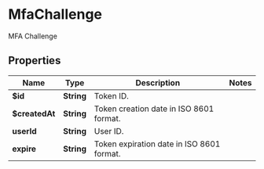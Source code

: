 

# MfaChallenge

MFA Challenge

## Properties

| Name | Type | Description | Notes |
|------------ | ------------- | ------------- | -------------|
|**$id** | **String** | Token ID. |  |
|**$createdAt** | **String** | Token creation date in ISO 8601 format. |  |
|**userId** | **String** | User ID. |  |
|**expire** | **String** | Token expiration date in ISO 8601 format. |  |



